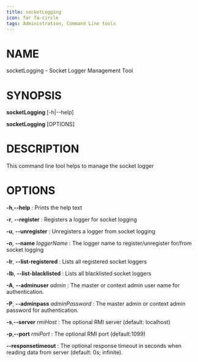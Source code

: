```yaml
---
title: socketLogging
icon: far fa-circle
tags: Administration, Command Line tools
---
```


# NAME

socketLogging - Socket Logger Management Tool

# SYNOPSIS

**socketLogging** [-h|--help]

**socketLogging** [OPTIONS]

# DESCRIPTION

This command line tool helps to manage the socket logger

# OPTIONS

**-h**,**--help**
: Prints the help text 

**-r**, **--register** 
: Registers a logger for socket logging

**-u**, **--unregister**
: Unregisters a logger from socket logging 

**-n**, **--name** *loggerName*
: The logger name to register/unregister for/from socket logging

**-lr**, **--list-registered**
: Lists all registered socket loggers

**-lb**, **--list-blacklisted**
: Lists all blacklisted socket loggers

**-A**, **--adminuser** *admin*
: The master or context admin user name for authentication.

**-P**, **--adminpass** *adminPassword*
: The master admin or context admin password for authentication.

**-s**,**--server** *rmiHost*
: The optional RMI server (default: localhost)

**-p**,**--port** *rmiPort*
: The optional RMI port (default:1099)

**--responsetimeout**
: The optional response timeout in seconds when reading data from server (default: 0s; infinite).